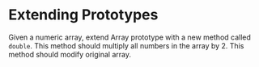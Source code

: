 # Extending Prototypes
Given a numeric array, extend Array prototype with a new method called `double`. This method should multiply all numbers in the array by 2. This method should modify original array.
